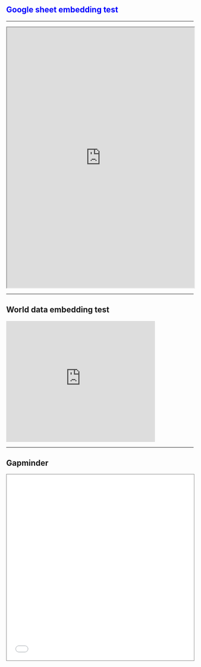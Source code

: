 <head>
  <meta name="robots" content="noindex" />
</head>

<div style="color:blue">

## Google sheet embedding test

</div>

---

<iframe width="100%" height="700px" src="https://docs.google.com/spreadsheets/d/e/2PACX-1vSqByMxGiyoHBVL5AJYLtrQ1C4yN19z3pDIlKKOoCFJ0f6Guufm-6-2ItOrcUG7ETDaM2D8wVONfADe/pubhtml?gid=0&amp;single=true&amp;widget=false&amp;headers=true"></iframe>

<br>

--- 

## World data embedding test

<iframe width="400" height="325" frameborder="0" scrolling="no" marginwidth="0" marginheight="0" src="https://www.google.com/publicdata/embed?ds=d5bncppjof8f9_&amp;ctype=b&amp;strail=false&amp;bcs=d&amp;nselm=s&amp;met_x=sp_dyn_le00_in&amp;scale_x=lin&amp;ind_x=false&amp;met_y=sp_dyn_tfrt_in&amp;scale_y=lin&amp;ind_y=false&amp;met_s=sp_pop_totl&amp;scale_s=lin&amp;ind_s=false&amp;dimp_c=country:region&amp;ifdim=country&amp;tunit=Y&amp;pit=-306702000000&amp;hl=en_US&amp;dl=en_US&amp;ind=false&amp;icfg&amp;iconSize=0.5"></iframe>

---

## Gapminder

<iframe src="//www.gapminder.org/tools/?embedded=true#$state$time$value=2019&delay:1200;&marker$axis_x$which=life_expectancy_years&domainMin:null&domainMax:null&zoomedMin:null&zoomedMax:null&scaleType=linear&spaceRef:null;&axis_y$which=children_per_woman_total_fertility&domainMin:null&domainMax:null&zoomedMin:null&zoomedMax:null&spaceRef:null;&size$domainMin:null&domainMax:null&spaceRef:null;&color$data=data_fasttrack&which=world_6region&spaceRef=entities;;;&chart-type=bubbles" style="width: 100%; height: 500px; margin: 0 0 0 0; border: 1px solid grey;" allowfullscreen></iframe>
